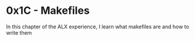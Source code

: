 # 0x1C - Makefiles
In this chapter of the ALX experience, I learn what makefiles are and how to write them
